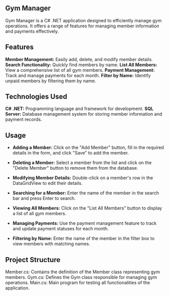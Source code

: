 ## Gym Manager
Gym Manager is a C# .NET application designed to efficiently manage gym operations. It offers a range of features for managing member information and payments effectively.


## Features
**Member Management:** Easily add, delete, and modify member details.
**Search Functionality:** Quickly find members by name.
**List All Members:** View a comprehensive list of all gym members.
**Payment Management:** Track and manage payments for each month.
**Filter by Name:** Identify unpaid members by filtering them by name.
## Technologies Used
**C# .NET:** Programming language and framework for development.
**SQL Server:** Database management system for storing member information and payment records.




## Usage
- **Adding a Member:** Click on the "Add Member" button, fill in the required details in the form, and click "Save" to add the member.

- **Deleting a Member:** Select a member from the list and click on the "Delete Member" button to remove them from the database.

- **Modifying Member Details:** Double-click on a member's row in the DataGridView to edit their details.

- **Searching for a Member:** Enter the name of the member in the search bar and press Enter to search.

- **Viewing All Members:** Click on the "List All Members" button to display a list of all gym members.

- **Managing Payments:** Use the payment management feature to track and update payment statuses for each month.

- **Filtering by Name:** Enter the name of the member in the filter box to view members with matching names.



## Project Structure
Member.cs: Contains the definition of the Member class representing gym members.
Gym.cs: Defines the Gym class responsible for managing gym operations.
Main.cs: Main program for testing all functionalities of the application.

